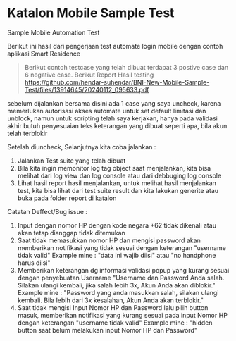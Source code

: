 # Katalon Mobile Sample Test
Sample Mobile Automation Test

Berikut ini hasil dari pengerjaan test automate login mobile dengan contoh aplikasi Smart Residence

> Berikut contoh testcase yang telah dibuat
 terdapat 3 postive case dan 6 negative case.
> Berikut Report Hasil testing
https://github.com/hendar-suhendar/BNI-New-Mobile-Sample-Test/files/13914645/20240112_095633.pdf

sebelum dijalankan bersama disini ada 1 case yang saya uncheck, karena memerlukan autorisasi akses automate 
untuk set default limitasi dan unblock, namun untuk scripting telah saya kerjakan, 
hanya pada validasi akhir butuh penyesuaian teks keterangan yang dibuat seperti apa, bila akun telah terblokir

Setelah diuncheck, Selanjutnya kita coba jalankan :

1. Jalankan Test suite yang telah dibuat
2. Bila kita ingin memonitor log tag object saat menjalankan, 
   kita bisa melihat dari log view dan log console atau dari debbuging log console
2. Lihat hasil report hasil menjalankan, untuk melihat hasil menjalankan test, kita bisa lihat dari test suite result dan kita lakukan generite 
atau buka pada folder report di katalon 

Catatan Deffect/Bug issue :
1. Input dengan nomor HP dengan kode negara +62 tidak dikenali atau akan tetap dianggap tidak ditemukan
2.  Saat tidak memasukkan nomor HP dan mengisi password akan memberikan notifikasi yang tidak sesuai dengan keterangan
"username tidak valid"
Example mine : "data ini wajib diisi" atau "no handphone harus diisi"
3. Memberikan keterangan dg informasi validasi popup yang kurang sesuai dengan penyebuatan Username
"Username dan Password Anda salah. Silakan ulangi kembali, jika salah lebih 3x, Akun Anda akan diblokir."
Example mine : "Password yang anda masukkan salah, silakan ulangi kembali. Bila lebih dari 3x kesalahan, Akun Anda akan terblokir."
4. Saat tidak mengisi Input Nomor HP dan Password lalu pilih button masuk, memberikan notifikasi yang kurang sesuai pada input Nomor HP
dengan keterangan "username tidak valid"
Example mine : "hidden button saat belum melakukan input Nomor HP dan Password"
